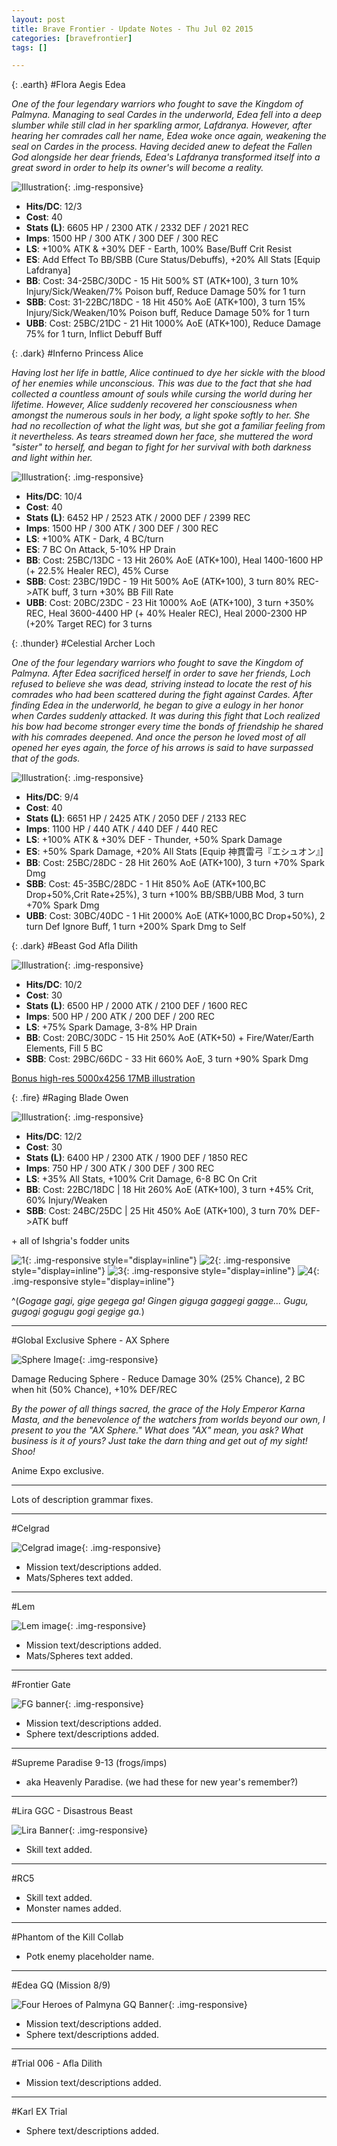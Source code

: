 ```yaml
---
layout: post
title: Brave Frontier - Update Notes - Thu Jul 02 2015
categories: [bravefrontier]
tags: []

---
```


{: .earth}
#Flora Aegis Edea

*One of the four legendary warriors who fought to save the Kingdom of Palmyna. Managing to seal Cardes in the underworld, Edea fell into a deep slumber while still clad in her sparkling armor, Lafdranya. However, after hearing her comrades call her name, Edea woke once again, weakening the seal on Cardes in the process. Having decided anew to defeat the Fallen God alongside her dear friends, Edea's Lafdranya transformed itself into a great sword in order to help its owner's will become a reality.*

![Illustration](//i.imgur.com/LflUXwG.png){: .img-responsive}

* **Hits/DC**: 12/3
* **Cost**: 40
* **Stats (L)**: 6605 HP / 2300 ATK / 2332 DEF / 2021 REC
* **Imps**: 1500 HP / 300 ATK / 300 DEF / 300 REC
* **LS**: +100% ATK & +30% DEF - Earth, 100% Base/Buff Crit Resist
* **ES**: Add Effect To BB/SBB (Cure Status/Debuffs), +20% All Stats [Equip Lafdranya]
* **BB**: Cost: 34-25BC/30DC - 15 Hit 500% ST (ATK+100), 3 turn 10% Injury/Sick/Weaken/7% Poison buff, Reduce Damage 50% for 1 turn
* **SBB**: Cost: 31-22BC/18DC - 18 Hit 450% AoE (ATK+100), 3 turn 15% Injury/Sick/Weaken/10% Poison buff, Reduce Damage 50% for 1 turn
* **UBB**: Cost: 25BC/21DC - 21 Hit 1000% AoE (ATK+100), Reduce Damage 75% for 1 turn, Inflict Debuff Buff

{: .dark}
#Inferno Princess Alice

*Having lost her life in battle, Alice continued to dye her sickle with the blood of her enemies while unconscious. This was due to the fact that she had collected a countless amount of souls while cursing the world during her lifetime. However, Alice suddenly recovered her consciousness when amongst the numerous souls in her body, a light spoke softly to her. She had no recollection of what the light was, but she got a familiar feeling from it nevertheless. As tears streamed down her face, she muttered the word "sister" to herself, and began to fight for her survival with both darkness and light within her.*

![Illustration](//i.imgur.com/gYYzyqz.png){: .img-responsive}

* **Hits/DC**: 10/4
* **Cost**: 40
* **Stats (L)**: 6452 HP / 2523 ATK / 2000 DEF / 2399 REC
* **Imps**: 1500 HP / 300 ATK / 300 DEF / 300 REC
* **LS**: +100% ATK - Dark, 4 BC/turn
* **ES**: 7 BC On Attack, 5-10% HP Drain
* **BB**: Cost: 25BC/13DC - 13 Hit 260% AoE (ATK+100), Heal 1400-1600 HP (+ 22.5% Healer REC), 45% Curse
* **SBB**: Cost: 23BC/19DC - 19 Hit 500% AoE (ATK+100), 3 turn 80% REC->ATK buff, 3 turn +30% BB Fill Rate
* **UBB**: Cost: 20BC/23DC - 23 Hit 1000% AoE (ATK+100), 3 turn +350% REC, Heal 3600-4400 HP (+ 40% Healer REC), Heal 2000-2300 HP (+20% Target REC) for 3 turns

{: .thunder}
#Celestial Archer Loch

*One of the four legendary warriors who fought to save the Kingdom of Palmyna. After Edea sacrificed herself in order to save her friends, Loch refused to believe she was dead, striving instead to locate the rest of his comrades who had been scattered during the fight against Cardes. After finding Edea in the underworld, he began to give a eulogy in her honor when Cardes suddenly attacked. It was during this fight that Loch realized his bow had become stronger every time the bonds of friendship he shared with his comrades deepened. And once the person he loved most of all opened her eyes again, the force of his arrows is said to have surpassed that of the gods.*

![Illustration](//i.imgur.com/NUlvsah.png){: .img-responsive}

* **Hits/DC**: 9/4
* **Cost**: 40
* **Stats (L)**: 6651 HP / 2425 ATK / 2050 DEF / 2133 REC
* **Imps**: 1100 HP / 440 ATK / 440 DEF / 440 REC
* **LS**: +100% ATK & +30% DEF - Thunder, +50% Spark Damage
* **ES**: +50% Spark Damage, +20% All Stats [Equip 神貫雷弓『エシュオン』]
* **BB**: Cost: 25BC/28DC - 28 Hit 260% AoE (ATK+100), 3 turn +70% Spark Dmg
* **SBB**: Cost: 45-35BC/28DC - 1 Hit 850% AoE (ATK+100,BC Drop+50%,Crit Rate+25%), 3 turn +100% BB/SBB/UBB Mod, 3 turn +70% Spark Dmg
* **UBB**: Cost: 30BC/40DC - 1 Hit 2000% AoE (ATK+1000,BC Drop+50%), 2 turn Def Ignore Buff, 1 turn +200% Spark Dmg to Self

{: .dark}
#Beast God Afla Dilith

![Illustration](//i.imgur.com/EU0LZt0.png){: .img-responsive}

* **Hits/DC**: 10/2
* **Cost**: 30
* **Stats (L)**: 6500 HP / 2000 ATK / 2100 DEF / 1600 REC 
* **Imps**: 500 HP / 200 ATK / 200 DEF / 200 REC
* **LS**: +75% Spark Damage, 3-8% HP Drain
* **BB**: Cost: 20BC/30DC - 15 Hit 250% AoE (ATK+50) + Fire/Water/Earth Elements, Fill 5 BC
* **SBB**: Cost: 29BC/66DC - 33 Hit 660% AoE, 3 turn +90% Spark Dmg

[Bonus high-res 5000x4256 17MB illustration](https://deathsnacks.com/bf/assets/b27fb0fdebe57f615992130163ef3156.png)

{: .fire}
#Raging Blade Owen

![Illustration](//i.imgur.com/sEj1xs5.png){: .img-responsive}

* **Hits/DC**: 12/2
* **Cost**: 30
* **Stats (L)**: 6400 HP / 2300 ATK / 1900 DEF / 1850 REC
* **Imps**: 750 HP / 300 ATK / 300 DEF / 300 REC
* **LS**: +35% All Stats, +100% Crit Damage, 6-8 BC On Crit
* **BB**: Cost: 22BC/18DC | 18 Hit 260% AoE (ATK+100), 3 turn +45% Crit, 60% Injury/Weaken
* **SBB**: Cost: 24BC/25DC | 25 Hit 450% AoE (ATK+100), 3 turn 70% DEF->ATK buff

\+ all of Ishgria's fodder units

![1](//i.imgur.com/qCQL8Cl.png){: .img-responsive style="display=inline"}
![2](//i.imgur.com/40Krlve.png){: .img-responsive style="display=inline"}
![3](//i.imgur.com/Ri4hFhr.png){: .img-responsive style="display=inline"}
![4](//i.imgur.com/ZyMoHzA.png){: .img-responsive style="display=inline"}

^(*Gogage gagi, gige gegega ga! Gingen giguga gaggegi gagge... Gugu, gugogi gogugu gogi gegige ga.*)

---

#Global Exclusive Sphere - AX Sphere

![Sphere Image](//i.imgur.com/0IYvBRk.png){: .img-responsive}

Damage Reducing Sphere - Reduce Damage 30% (25% Chance), 2 BC when hit (50% Chance), +10% DEF/REC

*By the power of all things sacred, the grace of the Holy Emperor Karna Masta, and the benevolence of the watchers from worlds beyond our own, I present to you the "AX Sphere." What does "AX" mean, you ask? What business is it of yours? Just take the darn thing and get out of my sight! Shoo!*


Anime Expo exclusive.

---

Lots of description grammar fixes.

---

#Celgrad

![Celgrad image](//i.imgur.com/dPpysZ9.jpg){: .img-responsive}

* Mission text/descriptions added.
* Mats/Spheres text added.

---

#Lem

![Lem image](//i.imgur.com/eMtDM3s.jpg){: .img-responsive}

* Mission text/descriptions added.
* Mats/Spheres text added.

---

#Frontier Gate

![FG banner](//i.imgur.com/lpnyQb9.png){: .img-responsive}

* Mission text/descriptions added.
* Sphere text/descriptions added.

---

#Supreme Paradise 9-13 (frogs/imps)

* aka Heavenly Paradise. (we had these for new year's remember?)

---

#Lira GGC - Disastrous Beast

![Lira Banner](//i.imgur.com/4Qporb0.png){: .img-responsive}

* Skill text added.

---

#RC5

* Skill text added.
* Monster names added.

---

#Phantom of the Kill Collab

* Potk enemy placeholder name.

---

#Edea GQ (Mission 8/9)

![Four Heroes of Palmyna GQ Banner](//i.imgur.com/n6lZWfF.png){: .img-responsive}

* Mission text/descriptions added.
* Sphere text/descriptions added.

---

#Trial 006 - Afla Dilith

* Mission text/descriptions added.

---

#Karl EX Trial

* Sphere text/descriptions added.